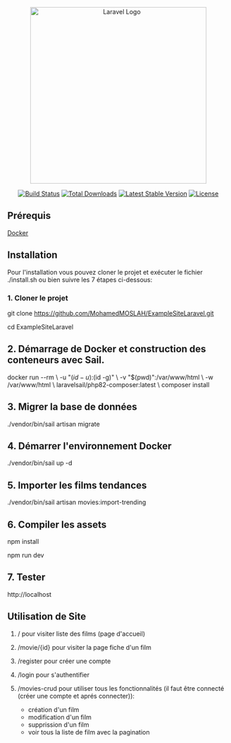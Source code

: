 <p align="center"><a href="https://laravel.com" target="_blank"><img src="https://raw.githubusercontent.com/laravel/art/master/logo-lockup/5%20SVG/2%20CMYK/1%20Full%20Color/laravel-logolockup-cmyk-red.svg" width="400" alt="Laravel Logo"></a></p>

<p align="center">
<a href="https://github.com/laravel/framework/actions"><img src="https://github.com/laravel/framework/workflows/tests/badge.svg" alt="Build Status"></a>
<a href="https://packagist.org/packages/laravel/framework"><img src="https://img.shields.io/packagist/dt/laravel/framework" alt="Total Downloads"></a>
<a href="https://packagist.org/packages/laravel/framework"><img src="https://img.shields.io/packagist/v/laravel/framework" alt="Latest Stable Version"></a>
<a href="https://packagist.org/packages/laravel/framework"><img src="https://img.shields.io/packagist/l/laravel/framework" alt="License"></a>
</p>

## Prérequis

[Docker](https://www.docker.com/get-started)

## Installation

Pour l'installation vous pouvez cloner le projet et exécuter le fichier ./install.sh ou bien suivre les 7 étapes ci-dessous:

### 1. Cloner le projet

git clone https://github.com/MohamedMOSLAH/ExampleSiteLaravel.git

cd ExampleSiteLaravel

## 2. Démarrage de Docker et construction des conteneurs avec Sail.

docker run --rm \ -u "$(id -u):$(id -g)" \ -v "$(pwd)":/var/www/html \ -w /var/www/html \ laravelsail/php82-composer:latest \ composer install

## 3. Migrer la base de données

./vendor/bin/sail artisan migrate

## 4. Démarrer l'environnement Docker

./vendor/bin/sail up -d

## 5. Importer les films tendances

./vendor/bin/sail artisan movies:import-trending

## 6. Compiler les assets

npm install

npm run dev

## 7. Tester

http://localhost

## Utilisation de Site

1.  / pour visiter liste des films (page d'accueil)

2.  /movie/{id} pour visiter la page fiche d'un film

3.  /register pour créer une compte

4.  /login pour s'authentifier

5.  /movies-crud pour utiliser tous les fonctionnalités (il faut être connecté (créer une compte et aprés connecter)):
    - création d'un film
    - modification d'un film
    - supprission d'un film
    - voir tous la liste de film avec la pagination
